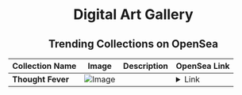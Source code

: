 <div align="center">

# Digital Art Gallery

## Trending Collections on OpenSea

| Collection Name                       | Image                                                                                     | Description                       | OpenSea Link                                                                                          |
|---------------------------------------|-------------------------------------------------------------------------------------------|-----------------------------------|--------------------------------------------------------------------------------------------------------|
| **Thought Fever** | ![Image](https://i.seadn.io/s/raw/files/94a5e1b2768d871832ece4c27355db69.jpg?w=500&auto=format?w=200&auto=format) |  | <details><summary>Link</summary>[Thought Fever](https://opensea.io/collection/thought-fever)</details> |

</div>